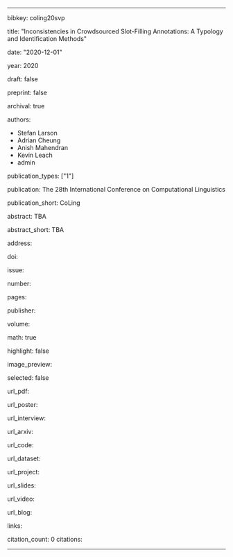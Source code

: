 ---

bibkey: coling20svp

title: "Inconsistencies in Crowdsourced Slot-Filling Annotations: A Typology and Identification Methods"

date: "2020-12-01"

year: 2020

draft: false

preprint: false

archival: true

authors: 
- Stefan Larson
- Adrian Cheung
- Anish Mahendran
- Kevin Leach
- admin

publication_types: ["1"]

publication: The 28th International Conference on Computational Linguistics

publication_short: CoLing

abstract: TBA

abstract_short: TBA

address: 

doi: 

issue: 

number: 

pages: 

publisher: 

volume: 

math: true

highlight: false

image_preview: 

selected: false

url_pdf: 

url_poster: 

url_interview: 

url_arxiv: 

url_code: 

url_dataset: 

url_project: 

url_slides: 

url_video: 

url_blog: 

links: 

citation_count: 0
citations:


---